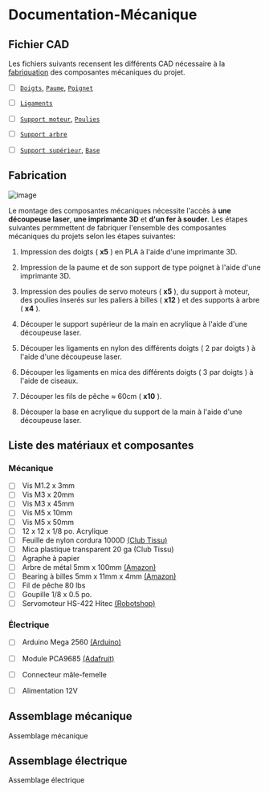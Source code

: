 # Documentation-Mécanique

## Fichier CAD
Les fichiers suivants recensent les différents CAD nécessaire à la [fabriquation](#Fabrication) des composantes mécaniques du projet.

- [ ]  [`Doigts`](./CAD/Doigts//), [`Paume`](./CAD/Doigts//), [`Poignet`](./CAD/Doigts//) <br>
- [ ]  [`Ligaments`](./CAD/Doigts//) <br>
- [ ]  [`Support moteur`](./CAD/Doigts//), [`Poulies`](./CAD/Doigts//) <br>
- [ ]  [`Support arbre`](./CAD/Doigts//) <br>
- [ ]  [`Support supérieur`](./CAD/Doigts//), [`Base`](./CAD/Doigts//) <br>



## Fabrication
![image]()

Le montage des composantes mécaniques nécessite l'accès à **une découpeuse laser**, **une imprimante 3D** et **d'un fer à souder**. 
Les étapes suivantes permmettent de fabriquer l'ensemble des composantes mécaniques du projets selon les étapes suivantes:

1. Impression des doigts ( **x5** ) en PLA à l'aide d'une imprimante 3D.

2. Impression de la paume et de son support de type poignet à l'aide d'une imprimante 3D.

3. Impression des poulies de servo moteurs ( **x5** ), du support à moteur, des poulies inserés sur les paliers à billes ( **x12** ) et des supports à arbre ( **x4** ).

4. Découper le support supérieur de la main en acrylique à l'aide d'une découpeuse laser.

4. Découper les ligaments en nylon des différents doigts ( 2 par doigts ) à l'aide d'une découpeuse laser.

5. Découper les ligaments en mica des différents doigts ( 3 par doigts ) à l'aide de ciseaux.

6. Découper les fils de pêche ≈ 60cm ( **x10** ).

7. Découper la base en acrylique du support de la main à l'aide d'une découpeuse laser. 

## Liste des matériaux et composantes
### **Mécanique**
- [ ] &nbsp;Vis M1.2 x 3mm <br>
- [ ] &nbsp;Vis M3 x 20mm <br>
- [ ] &nbsp;Vis M3 x 45mm <br>
- [ ] &nbsp;Vis M5 x 10mm <br>
- [ ] &nbsp;Vis M5 x 50mm <br>
- [ ] &nbsp;12 x 12 x 1/8 po. Acrylique <br>
- [ ] &nbsp;Feuille de nylon cordura 1000D [(Club Tissu)](https://www.clubtissus.com/fr/nylon-cordura-1000d-noir?fbclid=IwAR1-LkjzjMgMWKu80fnkrolP66I-jkD7ACOhfdXqo_PhgQrl8uaRKlY1G78) <br>
- [ ] &nbsp;Mica plastique transparent 20 ga (Club Tissu) <br>
- [ ] &nbsp;Agraphe à papier <br>
- [ ] &nbsp;Arbre de métal 5mm x 100mm [(Amazon)](https://www.amazon.ca/dp/B01B27MJC6?psc=1&ref=ppx_yo2ov_dt_b_product_details&fbclid=IwAR362ei__UgU11dEIUVBtTV-3JzH9szivByOdhoxnguKB56Yidi5-6fRLzg) <br>
- [ ] &nbsp;Bearing à billes 5mm x 11mm x 4mm [(Amazon)](https://www.amazon.ca/dp/B07GBTWLCZ?ref=ppx_yo2ov_dt_b_product_details&th=1&fbclid=IwAR22SOt6oHsRRFlgVRrsB5KiavJjqLkp366aq2QIwt-hIwIwVPaSqANGHF4) <br>
- [ ] &nbsp;Fil de pêche 80 lbs <br>
- [ ] &nbsp;Goupille 1/8 x 0.5 po. <br> 
- [ ] &nbsp;Servomoteur HS-422 Hitec [(Robotshop)](https://ca.robotshop.com/fr/products/hitec-hs-422-servo-motor) <br>

### **Électrique**
- [ ] &nbsp;Arduino Mega 2560  [(Arduino)](https://ca.robotshop.com/fr/products/hitec-hs-422-servo-motor) <br>
- [ ] &nbsp;Module PCA9685 [(Adafruit)](https://learn.adafruit.com/16-channel-pwm-servo-driver?view=all) <br>
- [ ] &nbsp;Connecteur mâle-femelle <br>
- [ ] &nbsp;Alimentation 12V <br>


## Assemblage mécanique
Assemblage mécanique

## Assemblage électrique
Assemblage électrique

